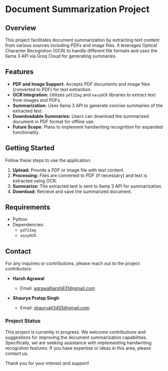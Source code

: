 # Document Summarization Project

## Overview
This project facilitates document summarization by extracting text content from various sources including PDFs and image files. It leverages Optical Character Recognition (OCR) to handle different file formats and uses the llama 3 API via Groq Cloud for generating summaries.

## Features
- **PDF and Image Support:** Accepts PDF documents and image files (converted to PDF) for text extraction.
- **OCR Integration:** Utilizes `pdf2Img` and `easyOCR` libraries to extract text from images and PDFs.
- **Summarization:** Uses llama 3 API to generate concise summaries of the extracted text.
- **Downloadable Summaries:** Users can download the summarized document in PDF format for offline use.
- **Future Scope:** Plans to implement handwriting recognition for expanded functionality.

## Getting Started
Follow these steps to use the application:

1. **Upload:** Provide a PDF or image file with text content.
2. **Processing:** Files are converted to PDF (if necessary) and text is extracted using OCR.
3. **Summarize:** The extracted text is sent to llama 3 API for summarization.
4. **Download:** Retrieve and save the summarized document.

## Requirements
- Python 
- Dependencies:
  - `pdf2Img`
  - `easyOCR`


## Contact
For any inquiries or contributions, please reach out to the project contributors:

- **Harsh Agrawal**
  - Email: [agrawalharsh831@gmail.com](mailto:agrawalharsh831@gmail.com)

- **Shaurya Pratap Singh**
  - Email: [shauryajt3455@gmail.com](mailto:shauryajt3455@gmail.com)

### Project Status
This project is currently in progress. We welcome contributions and suggestions for improving the document summarization capabilities. Specifically, we are seeking assistance with implementing handwriting recognition features. If you have expertise or ideas in this area, please contact us.

Thank you for your interest and support!

